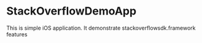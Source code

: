 # StackOverflowDemoApp
This is simple iOS application. It demonstrate stackoverflowsdk.framework features
